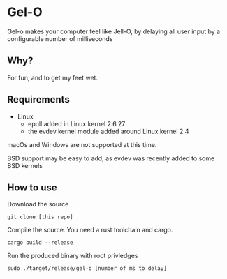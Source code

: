 # Gel-O

Gel-o makes your computer feel like Jell-O, by delaying all user input by a configurable number of milliseconds

## Why?

For fun, and to get my feet wet.

## Requirements

- Linux
    - epoll added in Linux kernel 2.6.27
    - the evdev kernel module added around Linux kernel 2.4

macOs and Windows are not supported at this time.

BSD support may be easy to add, as evdev was recently added to some BSD kernels

## How to use

Download the source
```
git clone [this repo]
```
Compile the source. You need a rust toolchain and cargo.
```
cargo build --release
```
Run the produced binary with root privledges
```
sudo ./target/release/gel-o [number of ms to delay]
```